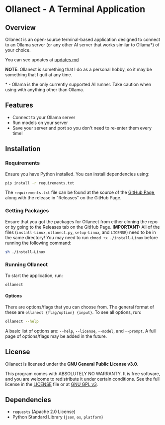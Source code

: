 # Ollanect - A Terminal Application

## Overview

Ollanect is an open-source terminal-based application designed to connect to an Ollama server (or any other AI server that works similar to Ollama\*) of your choice. 

You can see updates at [updates.md](./updates.md)

**NOTE**: Ollanect is something that I do as a personal hobby, so it may be something that I quit at any time.

\* - Ollama is the only currently supported AI runner. Take caution when using with anything other than Ollama.

## Features

- Connect to your Ollama server
- Run models on your server
- Save your server and port so you don't need to re-enter them every time!

## Installation

### Requirements

Ensure you have Python installed. You can install dependencies using:

```sh
pip install -r requirements.txt
```

The `requirements.txt` file can be found at the source of the [GitHub Page](https://github.com/isaiahcmichael/ollanect), along with the release in "Releases" on the GitHub Page.

### Getting Packages

Ensure that you got the packages for Ollanect from either cloning the repo or by going to the Releases tab on the GitHub Page.
**IMPORTANT:** All of the files (`install-Linux`, `ollanect.py`, `setup-Linux`, and `LICENSE`) need to be in the same directory! You may need to run `chmod +x ./install-Linux` before running the following command: 
```sh
sh ./install-Linux
```
### Running Ollanect

To start the application, run:

```sh
ollanect
```

#### Options
There are options/flags that you can choose from. The general format of these are `ollanect {flag/option} {input}`. To see all options, run: 
```sh
ollanect --help
```
A basic list of options are: `--help`, `--license`, `--model`, and `--prompt`. A full page of options/flags may be added in the future.

## License

Ollanect is licensed under the **GNU General Public License v3.0**.

This program comes with ABSOLUTELY NO WARRANTY. It is free software, and you are welcome to redistribute it under certain conditions. See the full license in the [LICENSE](./LICENSE) file or at [GNU GPL v3](https://www.gnu.org/licenses/gpl-3.0.html).


## Dependencies

- `requests` (Apache 2.0 License)
- Python Standard Library (`json`, `os`, `platform`)
